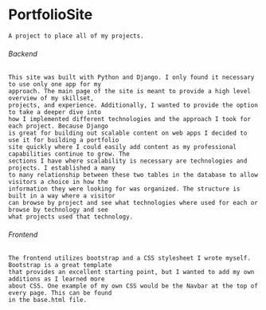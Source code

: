 # PortfolioSite

    A project to place all of my projects.




###### Backend

    This site was built with Python and Django. I only found it necessary to use only one app for my 
    approach. The main page of the site is meant to provide a high level overview of my skillset, 
    projects, and experience. Additionally, I wanted to provide the option to take a deeper dive into 
    how I implemented different technologies and the approach I took for each project. Because Django 
    is great for building out scalable content on web apps I decided to use it for building a portfolio 
    site quickly where I could easily add content as my professional capabilities continue to grow. The 
    sections I have where scalability is necessary are technologies and projects. I established a many 
    to many relationship between these two tables in the database to allow visitors a choice in how the 
    information they were looking for was organized. The structure is built in a way where a visitor 
    can browse by project and see what technologies where used for each or browse by technology and see 
    what projects used that technology.


###### Frontend

    The frontend utilizes bootstrap and a CSS stylesheet I wrote myself. Bootstrap is a great template 
    that provides an excellent starting point, but I wanted to add my own additions as I learned more 
    about CSS. One example of my own CSS would be the Navbar at the top of every page. This can be found 
    in the base.html file.